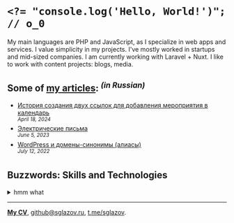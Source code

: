 # `<?= "console.log('Hello, World!')"; // o_0`
My main languages are PHP and JavaScript, as I specialize in web apps and services. I value simplicity in my projects. I've mostly worked in startups and mid-sized companies. I am currently working with Laravel + Nuxt. I like to work with content projects: blogs, media.

## Some of [my articles](https://sglazov.ru/notes/): <sup>_(in Russian)_</sup>

* [История создания двух ссылок для добавления мероприятия в календарь](https://sglazov.ru/notes/add-to-calendar/) <br />
<sup>_April 18, 2024_</sup>
* [Электрические письма](https://sglazov.ru/notes/emails/) <br />
<sup>_June 5, 2023_</sup>
* [WordPress и домены-синонимы (алиасы)](https://sglazov.ru/notes/wordpress-domains/) <br />
<sup>_July 12, 2022_</sup>


## Buzzwords: Skills and Technologies
<details>
  <summary>hmm what</summary>

  Eleventy (11ty), CSS, JavaScript, Bitbucket, HTML, Grunt, Livewire, Vite, Photoshop, styled-components, Bootstrap, Less, Cypress, Vue, Eloquent ORM, CloudPayments API, Tailwind, Laravel, TimeWeb, Composer, БЭМ, Apache, React, GitHub, Makefile, Figma, webpack, Shell, HTTPie, Blade, Shop-Script, Reg.ru, GitHub Actions, SVG, WordPress, Tinkoff API, Stylus, Markdown, Pug (Jade), ispmanager, Git, phpMyAdmin, PHP, MAMP, SEO, MySQL, jQuery, PostCSS, Sketch, Nunjucks, Flarum, Laravel Nova, Docker, SCSS, Zeplin, Deployer.php, Nuxt, Nginx, GitLab, Accessibility (a11y), Gulp.
</details>

----
[**My CV**](https://sglazov.ru/cv/), [github@sglazov.ru](mailto:github@sglazov.ru), [t.me/sglazov](https://t.me/sglazov).
